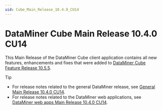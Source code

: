 ```yaml
---
uid: Cube_Main_Release_10.4.0_CU14
---
```


# DataMiner Cube Main Release 10.4.0 CU14

This Main Release of the DataMiner Cube client application contains all new features, enhancements and fixes that were added to [DataMiner Cube Feature Release 10.5.5](xref:Cube_Feature_Release_10.5.5).

> [!TIP]
>
> - For release notes related to the general DataMiner release, see [General Main Release 10.4.0 CU14](xref:General_Main_Release_10.4.0_CU14).
> - For release notes related to the DataMiner web applications, see [DataMiner web apps Main Release 10.4.0 CU14](xref:Web_apps_Main_Release_10.4.0_CU14).
